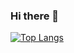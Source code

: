 ### Hi there 👋

[![Top Langs](https://github-readme-stats.vercel.app/api/top-langs/?username=nithinrjohn)](https://github.com/anuraghazra/github-readme-stats)

<!--
**nithinrjohn/nithinrjohn** is a ✨ _special_ ✨ repository because its `README.md` (this file) appears on your GitHub profile.

Here are some ideas to get you started:

- 🔭 I’m currently working on ...
- 🌱 I’m currently learning ...
- 👯 I’m looking to collaborate on ...
- 🤔 I’m looking for help with ...
- 💬 Ask me about ...
- 📫 How to reach me: ...
- 😄 Pronouns: ...
- ⚡ Fun fact: ...
-->
